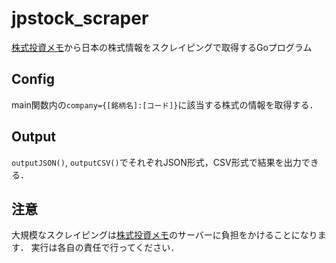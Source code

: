 # jpstock_scraper
[株式投資メモ](https://kabuoji3.com)から日本の株式情報をスクレイピングで取得するGoプログラム

## Config
main関数内の`company={[銘柄名]:[コード]}`に該当する株式の情報を取得する．

## Output
`outputJSON()`, `outputCSV()`でそれぞれJSON形式，CSV形式で結果を出力できる．

## 注意
大規模なスクレイピングは[株式投資メモ](https://kabuoji3.com)のサーバーに負担をかけることになります．
実行は各自の責任で行ってください．
